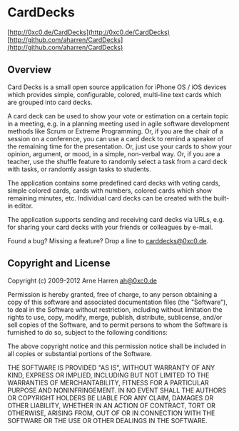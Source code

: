 

# CardDecks

[http://0xc0.de/CardDecks](http://0xc0.de/CardDecks)    
[http://github.com/aharren/CardDecks](http://github.com/aharren/CardDecks)


## Overview

Card Decks is a small open source application for iPhone OS / iOS devices which
provides simple, configurable, colored, multi-line text cards which are grouped
into card decks.

A card deck can be used to show your vote or estimation on a certain topic in a
meeting, e.g. in a planning meeting used in agile software development methods
like Scrum or Extreme Programming. Or, if you are the chair of a session on a
conference, you can use a card deck to remind a speaker of the remaining time
for the presentation. Or, just use your cards to show your opinion, argument,
or mood, in a simple, non-verbal way. Or, if you are a teacher, use the shuffle
feature to randomly select a task from a card deck with tasks, or randomly
assign tasks to students.

The application contains some predefined card decks with voting cards, simple
colored cards, cards with numbers, colored cards which show remaining minutes,
etc. Individual card decks can be created with the built-in editor.

The application supports sending and receiving card decks via URLs, e.g. for
sharing your card decks with your friends or colleagues by e-mail.

Found a bug? Missing a feature? Drop a line to <carddecks@0xc0.de>.


## Copyright and License

Copyright (c) 2009-2012 Arne Harren <ah@0xc0.de>

Permission is hereby granted, free of charge, to any person obtaining a copy
of this software and associated documentation files (the "Software"), to deal
in the Software without restriction, including without limitation the rights
to use, copy, modify, merge, publish, distribute, sublicense, and/or sell
copies of the Software, and to permit persons to whom the Software is
furnished to do so, subject to the following conditions:

The above copyright notice and this permission notice shall be included in
all copies or substantial portions of the Software.

THE SOFTWARE IS PROVIDED "AS IS", WITHOUT WARRANTY OF ANY KIND, EXPRESS OR
IMPLIED, INCLUDING BUT NOT LIMITED TO THE WARRANTIES OF MERCHANTABILITY,
FITNESS FOR A PARTICULAR PURPOSE AND NONINFRINGEMENT. IN NO EVENT SHALL THE
AUTHORS OR COPYRIGHT HOLDERS BE LIABLE FOR ANY CLAIM, DAMAGES OR OTHER
LIABILITY, WHETHER IN AN ACTION OF CONTRACT, TORT OR OTHERWISE, ARISING FROM,
OUT OF OR IN CONNECTION WITH THE SOFTWARE OR THE USE OR OTHER DEALINGS IN
THE SOFTWARE.

